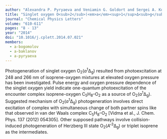 ```yaml
---
author: "Alexandra P. Pyryaeva and Veniamin G. Goldort and Sergei A. Kochubei and Alexey V. Baklanov"
title: "Singlet oxygen O<sub>2</sub>(<em>a</em><sup>1</sup>Δ<sub>g</sub>) formation via UV-excitation of isoprene-oxygen C<sub>5</sub>H<sub>8</sub>–O<sub>2</sub> encounter complexes in gas phase"
journal: "Chemical Physics Letters"
volume: "610-611"
pages: "8 - 13"
year: "2014"
doi: "10.1016/j.cplett.2014.07.021"
members: 
  - a-bogomolov
  - a-baklanov
  - a-pyryaeva
---
```

Photogeneration of singlet oxygen O<sub>2</sub>(<em>a</em><sup>1</sup>Δ<sub>g</sub>) resulted from photoexcitation at 
248 and 266&nbsp;nm of isoprene-oxygen mixtures at elevated oxygen pressure has been investigated. 
Pulse energy and oxygen pressure dependence of the singlet oxygen yield indicate one-quantum 
photoexcitation of the encounter complex isoprene-oxygen C<sub>5</sub>H<sub>8</sub>–O<sub>2</sub> 
as a source of O<sub>2</sub>(<em>a</em><sup>1</sup>Δ<sub>g</sub>). 
Suggested mechanism of O<sub>2</sub>(<em>a</em><sup>1</sup>Δ<sub>g</sub>) photogeneration involves direct 
excitation of complex with simultaneous change of both partner spins like that observed in van der Waals complex 
C<sub>5</sub>H<sub>8</sub>–O<sub>2</sub> [Vidma et al., J. Chem. Phys. 137 (2012) 054305]. Other supposed pathways 
involve collision-induced photogeneration of Herzberg III state O<sub>2</sub>(<em>A</em>’<sup>3</sup>Δ<sub>g</sub>) 
or triplet isoprene as the intermediates.
